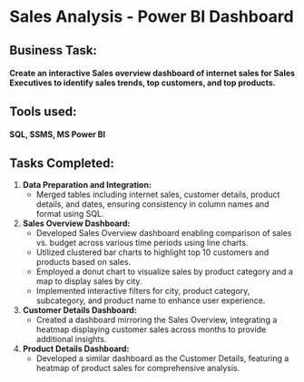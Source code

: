 # Sales Analysis - Power BI Dashboard
## Business Task:
#### Create an interactive Sales overview dashboard of internet sales for Sales Executives to identify sales trends, top customers, and top products.
## Tools used:
#### SQL, SSMS, MS Power BI
## Tasks Completed:
1. **Data Preparation and Integration:**
      - Merged tables including internet sales, customer details, product details, and dates, ensuring consistency in column names and format using SQL.
2. **Sales Overview Dashboard:**
      - Developed Sales Overview dashboard enabling comparison of sales vs. budget across various time periods using line charts.
      - Utilized clustered bar charts to highlight top 10 customers and products based on sales.
      - Employed a donut chart to visualize sales by product category and a map to display sales by city.
      - Implemented interactive filters for city, product category, subcategory, and product name to enhance user experience.
3. **Customer Details Dashboard:**
      - Created a dashboard mirroring the Sales Overview, integrating a heatmap displaying customer sales across months to provide additional insights.
4. **Product Details Dashboard:**
   - Developed a similar dashboard as the Customer Details, featuring a heatmap of product sales for comprehensive analysis.
